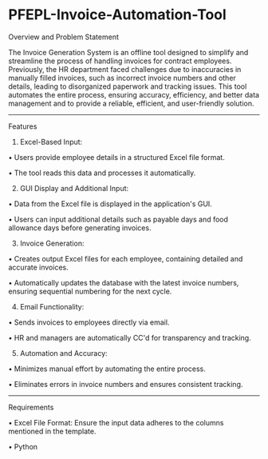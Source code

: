# PFEPL-Invoice-Automation-Tool

Overview and Problem Statement

The Invoice Generation System is an offline tool designed to simplify and streamline the process of handling invoices for contract employees. Previously, the HR department faced challenges due to inaccuracies in manually filled invoices, such as incorrect invoice numbers and other details, leading to disorganized paperwork and tracking issues. This tool automates the entire process, ensuring accuracy, efficiency, and better data management and to provide a reliable, efficient, and user-friendly solution.
________________________________________
Features

1.	Excel-Based Input:

•	Users provide employee details in a structured Excel file format.

•	The tool reads this data and processes it automatically.

2.	GUI Display and Additional Input:

•	Data from the Excel file is displayed in the application's GUI.

•	Users can input additional details such as payable days and food allowance days before generating invoices.

3.	Invoice Generation:

•	Creates output Excel files for each employee, containing detailed and accurate invoices.

•	Automatically updates the database with the latest invoice numbers, ensuring sequential numbering for the next cycle.

4.	Email Functionality:

•	Sends invoices to employees directly via email.

•	HR and managers are automatically CC'd for transparency and tracking.

5.	Automation and Accuracy:

•	Minimizes manual effort by automating the entire process.

•	Eliminates errors in invoice numbers and ensures consistent tracking.
________________________________________
Requirements

•	Excel File Format: Ensure the input data adheres to the columns mentioned in the template.

•	Python



